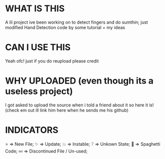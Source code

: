 # WHAT IS THIS

A lil project ive been working on to detect fingers and do sumthin; 
just modified Hand Detection code by some tutorial + my ideas


# CAN I USE THIS

Yeah ofc! just if you do reupload please credit


# WHY UPLOADED (even though its a useless project)

I got asked to upload the source when i told a friend about it so here it is! (check em out ill link him here when he sends me his github)


# INDICATORS

⭐ => New File;
✨ => Update;
💥 => Instable; 
❔ => Unkown State;
🍝 => Spaghetti Code;
💤 => Discontinued File / Un-used;

